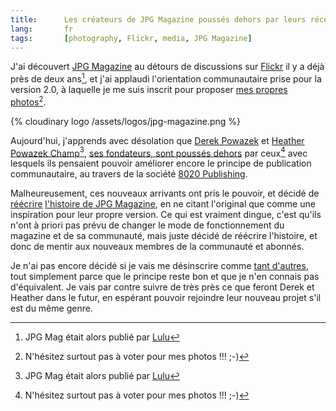 ```yaml
---
title:      Les créateurs de JPG Magazine poussés dehors par leurs récents partenaires
lang:       fr
tags:       [photography, Flickr, media, JPG Magazine]
---
```


J'ai découvert [JPG Magazine](http://jpgmag.com/) au détours de discussions sur [Flickr](https://www.flickr.com/) il y a déjà près de deux ans[^1], et j'ai applaudi l'orientation communautaire prise pour la version 2.0, à laquelle je me suis inscrit pour proposer [mes propres photos](http://jpgmag.com/people/nhoizey)[^2].

[^1]: JPG Mag était alors publié par [Lulu](http://www.lulu.com/jpgmag)

[^2]: N'hésitez surtout pas à voter pour mes photos !!! ;-)

{% cloudinary logo /assets/logos/jpg-magazine.png %}

Aujourd'hui, j'apprends avec désolation que [Derek Powazek](http://powazek.com/) et [Heather Powazek Champ](http://www.hchamp.com/)[^1], [ses fondateurs, sont poussés dehors](http://powazek.com/posts/534) par ceux[^2] avec lesquels ils pensaient pouvoir améliorer encore le principe de publication communautaire, au travers de la société [8020 Publishing](http://www.8020publishing.com/).

Malheureusement, ces nouveaux arrivants ont pris le pouvoir, et décidé de [réécrire](http://jpgmag.com/about/) [l'histoire de JPG Magazine](http://web.archive.org/web/20060410203205/jpgmag.com/about/), en ne citant l'original que comme une inspiration pour leur propre version. Ce qui est vraiment dingue, c'est qu'ils n'ont à priori pas prévu de changer le mode de fonctionnement du magazine et de sa communauté, mais juste décidé de réécrire l'histoire, et donc de mentir aux nouveaux membres de la communauté et abonnés.

Je n'ai pas encore décidé si je vais me désinscrire comme [tant d'autres](https://www.flickr.com/groups/ideletedmyjpgaccount/), tout simplement parce que le principe reste bon et que je n'en connais pas d'équivalent. Je vais par contre suivre de très près ce que feront Derek et Heather dans le futur, en espérant pouvoir rejoindre leur nouveau projet s'il est du même genre.


[^1]: Oui, oui, celle qui s'occupe de l'animation de la communauté Flickr, et notamment du [blog](http://blog.flickr.com/)

[^2]: Dont [Paul Cloutier](http://www.jpgmag.com/people/theorem/)
